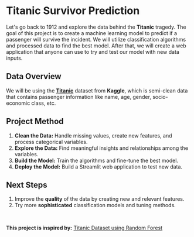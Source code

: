# Titanic Survivor Prediction
Let's go back to 1912 and explore the data behind the **Titanic** tragedy. The goal of this project is to create a machine learning model to predict if a passenger will survive the incident. We will utilize classification algorithms and processed data to find the best model. After that, we will create a web application that anyone can use to try and test our model with new data inputs.

## Data Overview
We will be using the **[Titanic](https://www.kaggle.com/competitions/titanic/data)** dataset from **Kaggle**, which is semi-clean data that contains passenger information like name, age, gender, socio-economic class, etc.

## Project Method
1. **Clean the Data:** Handle missing values, create new features, and process categorical variables.
2. **Explore the Data:** Find meaningful insights and relationships among the variables.
3. **Build the Model:** Train the algorithms and fine-tune the best model.
4. **Deploy the Model:** Build a Streamlit web application to test new data.

## Next Steps
1. Improve the **quality** of the data by creating new and relevant features.
2. Try more **sophisticated** classification models and tuning methods.

<br>

**This project is inspired by:** [Titanic Dataset using Random Forest](https://www.kaggle.com/code/murtadhanajim/80-in-titanic-dataset-using-random-forests/notebook)
